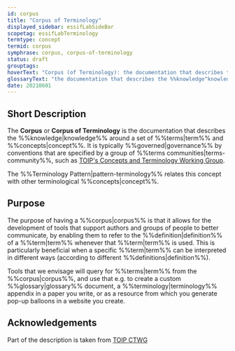 ```yaml
---
id: corpus
title: "Corpus of Terminology"
displayed_sidebar: essifLabSideBar
scopetag: essifLabTerminology
termtype: concept
termid: corpus
symphrase: corpus, corpus-of-terminology
status: draft
grouptags:
hoverText: "Corpus (of Terminology): the documentation that describes the Knowledge around a set of Terms and Concepts."
glossaryText: "the documentation that describes the %%knowledge^knowledge%% around a set of %%terms^term%% and %%concepts^concept%%."
date: 20210601
---
```


## Short Description
The **Corpus** or **Corpus of Terminology** is the documentation that describes the %%knowledge|knowledge%% around a set of %%terms|term%% and %%concepts|concept%%. It is typically %%governed|governance%% by conventions that are specified by a group of %%terms communities|terms-community%%, such as [TOIP's Concepts and Terminology Working Group](https://wiki.trustoverip.org/pages/viewpage.action?pageId=65700).

The %%Terminology Pattern|pattern-terminology%% relates this concept with other terminological %%concepts|concept%%.

## Purpose
The purpose of having a %%corpus|corpus%% is that it allows for the development of tools that support authors and groups of people to better communicate, by enabling them to refer to the %%definition|definition%% of a %%term|term%% whenever that %%term|term%% is used. This is particularly beneficial when a specific %%term|term%% can be interpreted in different ways (according to different %%definitions|definition%%).

Tools that we envisage will query for %%terms|term%% from the %%corpus|corpus%%, and use that e.g. to create a custom %%glossary|glossary%% document, a %%terminology|terminology%% appendix in a paper you write, or as a resource from which you generate pop-up balloons in a website you create.

## Acknowledgements

Part of the description is taken from [TOIP CTWG](https://github.com/trustoverip/ctwg/wiki//corpus)